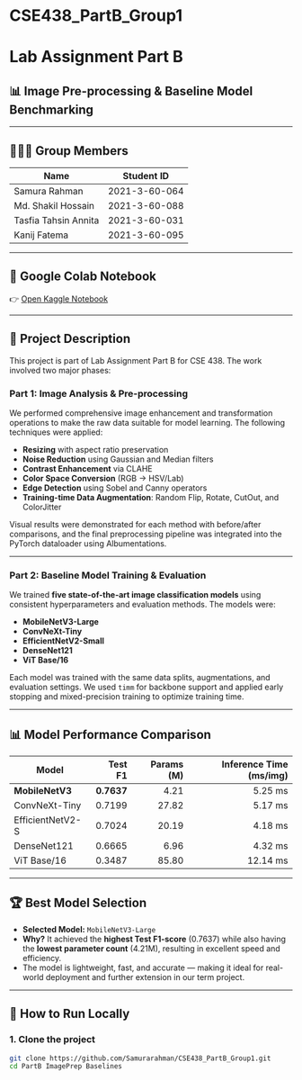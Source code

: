 # CSE438_PartB_Group1

# Lab Assignment Part B  
## 📊 Image Pre-processing & Baseline Model Benchmarking

---

## 👨‍👩‍👧 Group Members

| Name              | Student ID     |
|-------------------|----------------|
| Samura Rahman     | 2021-3-60-064  |
| Md. Shakil Hossain | 2021-3-60-088  |
| Tasfia Tahsin Annita     | 2021-3-60-031  |
| Kanij Fatema     | 2021-3-60-095  |

---

## 🔗 Google Colab Notebook

👉 [Open Kaggle Notebook]([https://](https://www.kaggle.com/code/samurarahman14/partb-imageprep-baselines))

---

## 📝 Project Description

This project is part of Lab Assignment Part B for CSE 438. The work involved two major phases:

### Part 1: Image Analysis & Pre-processing
We performed comprehensive image enhancement and transformation operations to make the raw data suitable for model learning. The following techniques were applied:

- **Resizing** with aspect ratio preservation  
- **Noise Reduction** using Gaussian and Median filters  
- **Contrast Enhancement** via CLAHE  
- **Color Space Conversion** (RGB → HSV/Lab)  
- **Edge Detection** using Sobel and Canny operators  
- **Training-time Data Augmentation**: Random Flip, Rotate, CutOut, and ColorJitter  

Visual results were demonstrated for each method with before/after comparisons, and the final preprocessing pipeline was integrated into the PyTorch dataloader using Albumentations.

---

### Part 2: Baseline Model Training & Evaluation

We trained **five state-of-the-art image classification models** using consistent hyperparameters and evaluation methods. The models were:

- **MobileNetV3-Large**
- **ConvNeXt-Tiny**
- **EfficientNetV2-Small**
- **DenseNet121**
- **ViT Base/16**

Each model was trained with the same data splits, augmentations, and evaluation settings. We used `timm` for backbone support and applied early stopping and mixed-precision training to optimize training time.

---

## 📊 Model Performance Comparison

| Model             | Test F1 | Params (M) | Inference Time (ms/img) |
|-------------------|--------:|-----------:|-------------------------:|
| **MobileNetV3**       | **0.7637**  |   4.21     |   5.25 ms               |
| ConvNeXt-Tiny     | 0.7199  |  27.82     |   5.17 ms               |
| EfficientNetV2-S  | 0.7024  |  20.19     |   4.18 ms               |
| DenseNet121       | 0.6665  |   6.96     |   4.32 ms               |
| ViT Base/16       | 0.3487  |  85.80     |  12.14 ms               |

---

## 🏆 Best Model Selection

- **Selected Model:** `MobileNetV3-Large`  
- **Why?** It achieved the **highest Test F1-score** (0.7637) while also having the **lowest parameter count** (4.21M), resulting in excellent speed and efficiency.  
- The model is lightweight, fast, and accurate — making it ideal for real-world deployment and further extension in our term project.

---

## 🚀 How to Run Locally

### 1. Clone the project
```bash
git clone https://github.com/Samurarahman/CSE438_PartB_Group1.git
cd PartB ImagePrep Baselines
